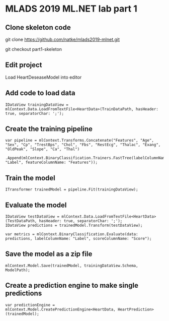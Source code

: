 # MLADS 2019 ML.NET lab part 1

## Clone skeleton code

git clone https://github.com/natke/mlads2019-mlnet.git

git checkout part1-skeleton

## Edit project

Load HeartDeseaseModel into editor

## Add code to load data

    IDataView trainingDataView = mlContext.Data.LoadFromTextFile<HeartData>(TrainDataPath, hasHeader: true, separatorChar: ';');

## Create the training pipeline

    var pipeline = mlContext.Transforms.Concatenate("Features", "Age", "Sex", "Cp", "TrestBps", "Chol", "Fbs", "RestEcg", "Thalac", "Exang", "OldPeak", "Slope", "Ca", "Thal")
                .Append(mlContext.BinaryClassification.Trainers.FastTree(labelColumnName: "Label", featureColumnName: "Features"));

## Train the model

    ITransformer trainedModel = pipeline.Fit(trainingDataView);

## Evaluate the model

    IDataView testDataView = mlContext.Data.LoadFromTextFile<HeartData>(TestDataPath, hasHeader: true, separatorChar: ';');
    IDataView predictions = trainedModel.Transform(testDataView);

    var metrics = mlContext.BinaryClassification.Evaluate(data: predictions, labelColumnName: "Label", scoreColumnName: "Score");

## Save the model as a zip file

    mlContext.Model.Save(trainedModel, trainingDataView.Schema, ModelPath);

## Create a prediction engine to make single predictions

    var predictionEngine = mlContext.Model.CreatePredictionEngine<HeartData, HeartPrediction>(trainedModel);

